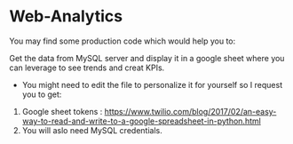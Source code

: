 # Web-Analytics

You may find some production code which would help you to:

Get the data from MySQL server and display it in a google sheet where you can leverage to see trends and creat KPIs.

* You might need to edit the file to personalize it for yourself so I request you to get:
1) Google sheet tokens : https://www.twilio.com/blog/2017/02/an-easy-way-to-read-and-write-to-a-google-spreadsheet-in-python.html
2) You will aslo need MySQL credentials.
